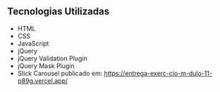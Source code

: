 ## Tecnologias Utilizadas

- HTML
- CSS
- JavaScript
- jQuery
- jQuery Validation Plugin
- jQuery Mask Plugin
- Slick Carousel
publicado em: https://entrega-exerc-cio-m-dulo-11-p89g.vercel.app/
